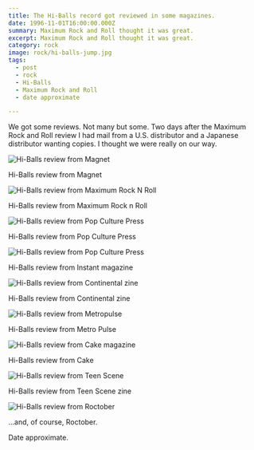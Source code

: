 ```yaml
---
title: The Hi-Balls record got reviewed in some magazines.
date: 1996-11-01T16:00:00.000Z
summary: Maximum Rock and Roll thought it was great.
excerpt: Maximum Rock and Roll thought it was great.
category: rock
image: rock/hi-balls-jump.jpg
tags:
  - post 
  - rock
  - Hi-Balls
  - Maximum Rock and Roll
  - date approximate

---
```


We got some reviews. Not many but some. Two days after the Maximum Rock and Roll review I had mail from a U.S. distributor and a Japanese distributor wanting copies. I thought we were really on our way.

![Hi-Balls review from Magnet](/rock/hi-balls/hi-balls-magnet.jpg)
<figcaption>Hi-Balls review from Magnet</figcaption>

![Hi-Balls review from Maximum Rock N Roll](/rock/hi-balls/hi-balls-mrr.jpg)
<figcaption>Hi-Balls review from Maximum Rock n Roll</figcaption>

![Hi-Balls review from Pop Culture Press](/rock/hi-balls/hi-balls-pcp.jpg)
<figcaption>Hi-Balls review from Pop Culture Press</figcaption>

![Hi-Balls review from Pop Culture Press](/rock/hi-balls/hi-balls-instantrev.jpg)
<figcaption>Hi-Balls review from Instant magazine</figcaption>

![Hi-Balls review from Continental zine](/rock/hi-balls/hi-balls-continen.jpg)
<figcaption>Hi-Balls review from Continental zine</figcaption>

![Hi-Balls review from Metropulse](/rock/hi-balls/hi-balls-eyeon.jpg)
<figcaption>Hi-Balls review from Metro Pulse</figcaption>

![Hi-Balls review from Cake magazine](/rock/hi-balls/hi-balls-cake.jpg)
<figcaption>Hi-Balls review from Cake</figcaption>

![Hi-Balls review from Teen Scene](/rock/hi-balls/hi-balls-teenscene.jpg)
<figcaption>Hi-Balls review from Teen Scene zine</figcaption>

![Hi-Balls review from Roctober](/rock/hi-balls/hi-balls-roctober.jpg)
<figcaption>...and, of course, Roctober.</figcaption>

Date approximate.